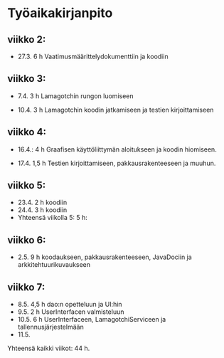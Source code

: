 # Työaikakirjanpito

## viikko 2:

* 27.3. 6 h Vaatimusmäärittelydokumenttiin ja koodiin

## viikko 3:

* 7.4. 3 h Lamagotchin rungon luomiseen

* 10.4. 3 h Lamagotchin koodin jatkamiseen ja testien kirjoittamiseen

## viikko 4:

* 16.4.: 4 h Graafisen käyttöliittymän aloitukseen ja koodin hiomiseen.

* 17.4. 1,5 h Testien kirjoittamiseen, pakkausrakenteeseen ja muuhun.

## viikko 5:

* 23.4. 2 h koodiin
* 24.4. 3 h koodiin
* Yhteensä viikolla 5: 5 h:

## viikko 6:

* 2.5. 9 h koodaukseen, pakkausrakenteeseen, JavaDociin ja arkkitehtuurikuvaukseen

## viikko 7:

* 8.5. 4,5 h dao:n opetteluun ja UI:hin
* 9.5. 2 h UserInterfacen valmisteluun
* 10.5. 6 h UserInterfaceen, LamagotchiServiceen ja tallennusjärjestelmään
* 11.5.

Yhteensä kaikki viikot: 44 h.
